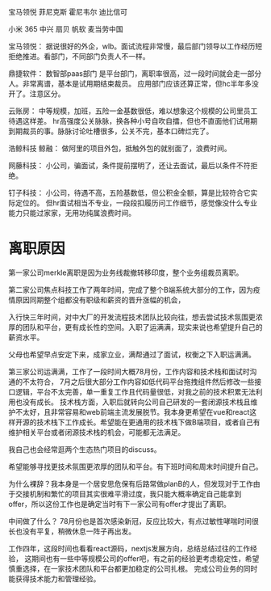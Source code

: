 宝马领悦
菲尼克斯
霍尼韦尔
迪比信可

小米
365
中兴
扇贝
帆软
麦当劳中国


宝马领悦：
据说很好的外企，wlb。面试流程非常慢，最后部门领导以工作经历短拒绝推进。看部门，不同部门负责人不一样。

鼎捷软件：
数智部paas部门 是平台部门，离职率很高，过一段时间就会走一部分人。非常离谱，基本是试用期结束裁员。
应用部门应该还算正常，但hc半年多没开了。注意区分。

云账房：
中等规模，加班，五险一金基数很低，难以想象这个规模的公司里员工待遇这样差。
hr高强度公关脉脉，换各种小号自吹自擂，但也不直面他们试用期到期裁员的事。脉脉讨论吐槽很多，公关不完，基本口碑烂完了。

浩鲸科技 鲸融：
做阿里的项目外包，抵触外包的就别面了，浪费时间。

网藤科技：
小公司，骗面试，条件提前摆明了，还让去面试，最后以条件不符拒绝。

钉子科技：
小公司，待遇不高，五险基数低，但公积金全额，算是比较符合它实际定位的。
但hr面试相当不专业，一段段扣履历问工作细节，感觉像没什么专业能力只能过家家，无用功纯属浪费时间。




# 离职原因
第一家公司merkle离职是因为业务线裁撤转移印度，整个业务组裁员离职。

第二家公司焦点科技工作了两年时间，完成了整个B端系统大部分的工作，因为疫情原因同期整个组都没有职级和薪资的晋升涨幅的机会，

入行快三年时间，对中大厂的开发流程技术团队比较向往，想去尝试技术氛围更浓厚的团队和平台，更有成长性的空间。入职了运满满，现实来说也希望提升自己的薪资水平。

父母也希望早点安定下来，成家立业，满帮通过了面试，权衡之下入职运满满。

第三家公司运满满，工作了一段时间大概78月份，工作内容和技术栈和面试时沟通的不太符合，
7月之后很大部分工作内容如低代码平台拖拽组件然后修改一些接口逻辑，平台不太完善，单一重复工作且代码量很低，对我之前的技术积累无法利用也没有成长。
技术栈方面，入职后就转向公司自己研发的一套闭源技术栈且维护不太好，且非常容易和web前端主流发展脱节。我本身更希望在vue和react这样开源的技术栈下工作成长。希望能在更通用的技术栈下做B端项目，或者自己有维护相关平台或者闭源技术栈的机会，可能都无法满足。

我自己也会经常逛两个生态热门项目的discuss。

希望能够寻找更技术氛围更浓厚的团队和平台。有下班时间和周末时间提升自己。

为什么裸辞？我本身是一个居安思危保有后路常做planB的人，但发现对于工作由于交接机制和繁忙的项目其实很难平滑过度，我只能大概率确定自己能拿到offer，所以这份工作也是确定当时有下一家公司有offer才提出了离职。


中间做了什么？
78月份也是首次感染新冠，反应比较大，有点过敏性哮喘时间很长也没有平复，稍微休息一阵子再出发。

工作四年，这段时间也看看react源码，nextjs发展方向，总结总结过往的工作经验，
这期间也有一些中等规模公司的offer吧，有之前的经验更考虑稳定性，希望慎重选择，在一家技术团队和平台都更加稳定的公司扎根。
完成公司业务的同时能获得技术能力和管理经验。



